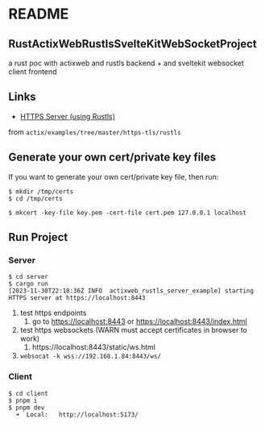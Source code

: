 # README

## RustActixWebRustlsSvelteKitWebSocketProject

a rust poc with actixweb and rustls backend + and sveltekit websocket client frontend

## Links

- [HTTPS Server (using Rustls)](https://github.com/actix/examples/tree/master/https-tls/rustls)

from `actix/examples/tree/master/https-tls/rustls`

## Generate your own cert/private key files

If you want to generate your own cert/private key file, then run:

```shell
$ mkdir /tmp/certs
$ cd /tmp/certs

$ mkcert -key-file key.pem -cert-file cert.pem 127.0.0.1 localhost
```

## Run Project

### Server

```shell
$ cd server
$ cargo run
[2023-11-30T22:18:36Z INFO  actixweb_rustls_server_example] starting HTTPS server at https://localhost:8443
```

1. test https endpoints 
   1. go to <https://localhost:8443> or <https://localhost:8443/index.html>
2. test https websockets (WARN must accept certificates in browser to work)
   1. https://localhost:8443/static/ws.html
3. `websocat -k wss://192.168.1.84:8443/ws/`

### Client

```shell
$ cd client
$ pnpm i
$ pnpm dev
  ➜  Local:   http://localhost:5173/
```

